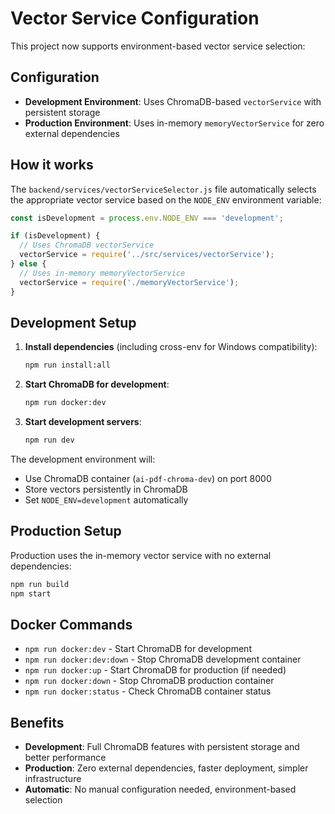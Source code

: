 # Vector Service Configuration

This project now supports environment-based vector service selection:

## Configuration

- **Development Environment**: Uses ChromaDB-based `vectorService` with persistent storage
- **Production Environment**: Uses in-memory `memoryVectorService` for zero external dependencies

## How it works

The `backend/services/vectorServiceSelector.js` file automatically selects the appropriate vector service based on the `NODE_ENV` environment variable:

```javascript
const isDevelopment = process.env.NODE_ENV === 'development';

if (isDevelopment) {
  // Uses ChromaDB vectorService
  vectorService = require('../src/services/vectorService');
} else {
  // Uses in-memory memoryVectorService  
  vectorService = require('./memoryVectorService');
}
```

## Development Setup

1. **Install dependencies** (including cross-env for Windows compatibility):
   ```bash
   npm run install:all
   ```

2. **Start ChromaDB for development**:
   ```bash
   npm run docker:dev
   ```

3. **Start development servers**:
   ```bash
   npm run dev
   ```

The development environment will:
- Use ChromaDB container (`ai-pdf-chroma-dev`) on port 8000
- Store vectors persistently in ChromaDB
- Set `NODE_ENV=development` automatically

## Production Setup

Production uses the in-memory vector service with no external dependencies:

```bash
npm run build
npm start
```

## Docker Commands

- `npm run docker:dev` - Start ChromaDB for development
- `npm run docker:dev:down` - Stop ChromaDB development container
- `npm run docker:up` - Start ChromaDB for production (if needed)
- `npm run docker:down` - Stop ChromaDB production container
- `npm run docker:status` - Check ChromaDB container status

## Benefits

- **Development**: Full ChromaDB features with persistent storage and better performance
- **Production**: Zero external dependencies, faster deployment, simpler infrastructure
- **Automatic**: No manual configuration needed, environment-based selection
